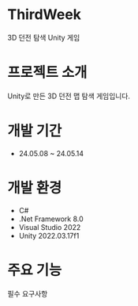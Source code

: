 # ThirdWeek
3D 던전 탐색 Unity 게임

# 프로젝트 소개
Unity로 만든 3D 던전 맵 탐색 게임입니다.

# 개발 기간
* 24.05.08 ~ 24.05.14

# 개발 환경
* C#
* .Net Framework 8.0
* Visual Studio 2022
* Unity 2022.03.17f1

# 주요 기능
필수 요구사항

